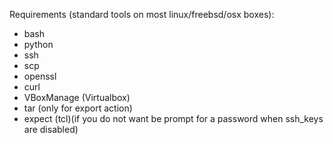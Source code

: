 Requirements (standard tools on most linux/freebsd/osx boxes):
 - bash
 - python
 - ssh
 - scp
 - openssl
 - curl
 - VBoxManage (Virtualbox)
 - tar (only for export action)
 - expect (tcl)(if you do not want be prompt for a password when ssh_keys are disabled)
